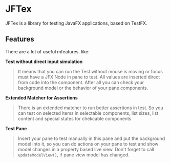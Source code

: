# JFTex
JFTex is a library for testing JavaFX applications, based on TestFX.

## Features
There are a lot of useful mfeatures. like:

__Test without direct input simulation__
>It means that you can run the Test without mouse is moving or focus must have a JFX Node in pane to test. All values are inserted direct from code into the component. After all you can check your background model or the behavior of your pane components.

__Extended Matcher for Assertions__
>There is an extended matcher to run better assertions in test. So you can test on selected items in selectable components, list sizes, list content and special states for chekcable components

__Test Pane__
>Insert your pane to test manually in this pane and put the background model into it, so you can do actions on your pane to test and show model changes in a property based live view. Don't forget to call <code>updateModelView()</code>, if pane view model has changed.
  
